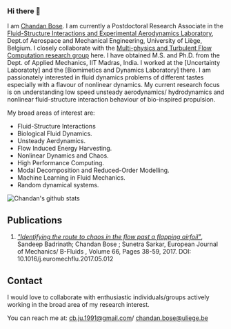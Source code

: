 ### Hi there 👋
I am [Chandan Bose](www.chandanbose.com). I am currently a Postdoctoral Research Associate in the [Fluid-Structure Interactions and Experimental Aerodynamics Laboratory](), Dept.of Aerospace and Mechanical Engineering, University of Liège, Belgium. 
I closely collaborate with the [Multi-physics and Turbulent Flow Computation research group]() here. 
I have obtained M.S. and Ph.D. from the Dept. of Applied Mechanics, IIT Madras, India. 
I worked at the [Uncertainty Laboratoty] and the [Biomimetics and Dynamics Laboratory] there. 
I am passionately interested in fluid dynamics problems of different tastes especially with a flavour of nonlinear dynamics. 
My current research focus is on understanding low speed unsteady aerodynamics/ hydrodynamics and nonlinear fluid-structure interaction behaviour of bio-inspired propulsion.

My broad areas of interest are:

- Fluid-Structure Interactions
- Biological Fluid Dynamics.
- Unsteady Aerdynamics.
- Flow Induced Energy Harvesting.
- Nonlinear Dynamics and Chaos.
- High Performance Computing.
- Modal Decomposition and Reduced-Order Modelling.
- Machine Learning in Fluid Mechanics.
- Random dynamical systems.

![Chandan's github stats](https://github-readme-stats.vercel.app/api?username=chandanbose&count_private=true)


## Publications
1. [_"Identifying the route to chaos in the flow past a flapping airfoil"_](https://www.sciencedirect.com/science/article/pii/S0997754616300656), Sandeep Badrinath; Chandan Bose ; Sunetra Sarkar,
European Journal of Mechanics/ B-Fluids , Volume 66, Pages 38-59, 2017. 
DOI: 10.1016/j.euromechflu.2017.05.012

## Contact
I would love to collaborate with enthusiastic individuals/groups actively working in the broad area of my research interest.

You can reach me at:
cb.ju.1991@gmail.com/ chandan.bose@uliege.be
